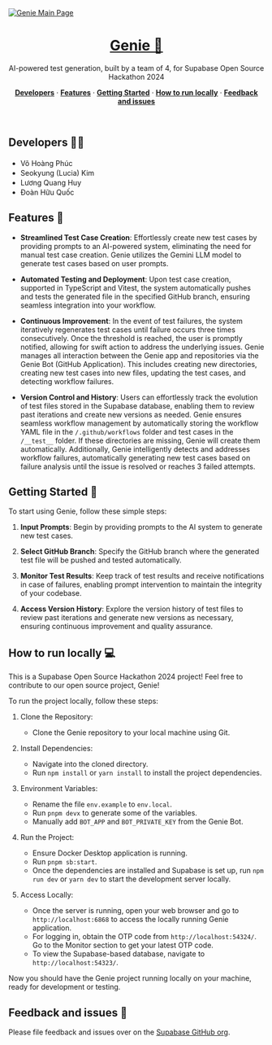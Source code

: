 <a href="https://intelligenie.vercel.app/">
  <img alt="Genie Main Page" src="https://demo-nextjs-with-supabase.vercel.app/opengraph-image.png">
  <h1 align="center">Genie 🤖</h1>
</a>

<p align="center">
 AI-powered test generation, built by a team of 4, for Supabase Open Source Hackathon 2024
</p>

<p align="center">
<a href="#developers-"><strong>Developers</strong></a> ·
  <a href="#features-"><strong>Features</strong></a> ·  
  <a href="#getting-started-"><strong>Getting Started</strong></a> ·
   <a href="#how-to-run-locally-"><strong>How to run locally</strong></a> ·
  <a href="#feedback-and-issues-"><strong>Feedback and issues</strong></a>
</p>
<br/>

## Developers 👩‍💻

- Võ Hoàng Phúc <a href="https://github.com/vhpx" target="_blank"><img src="https://skillicons.dev/icons?i=github" width="16px" /></a>
- Seokyung (Lucia) Kim <a href="https://github.com/lluciiiia" target="_blank"><img src="https://skillicons.dev/icons?i=github" width="16px" /></a> 
- Lương Quang Huy <a href="https://github.com/WMumei" target="_blank"><img src="https://skillicons.dev/icons?i=github" width="16px" /></a>
- Đoàn Hữu Quốc <a href="https://github.com/Mudoker" target="_blank"><img src="https://skillicons.dev/icons?i=github" width="16px" /></a>

## Features  🌟

- **Streamlined Test Case Creation**: Effortlessly create new test cases by providing prompts to an AI-powered system, eliminating the need for manual test case creation. Genie utilizes the Gemini LLM model to generate test cases based on user prompts.

- **Automated Testing and Deployment**: Upon test case creation, supported in TypeScript and Vitest, the system automatically pushes and tests the generated file in the specified GitHub branch, ensuring seamless integration into your workflow.

- **Continuous Improvement**: In the event of test failures, the system iteratively regenerates test cases until failure occurs three times consecutively. Once the threshold is reached, the user is promptly notified, allowing for swift action to address the underlying issues. Genie manages all interaction between the Genie app and repositories via the Genie Bot (GitHub Application). This includes creating new directories, creating new test cases into new files, updating the test cases, and detecting workflow failures.

- **Version Control and History**: Users can effortlessly track the evolution of test files stored in the Supabase database, enabling them to review past iterations and create new versions as needed. Genie ensures seamless workflow management by automatically storing the workflow YAML file in the `/.github/workflows` folder and test cases in the `/__test__` folder. If these directories are missing, Genie will create them automatically. Additionally, Genie intelligently detects and addresses workflow failures, automatically generating new test cases based on failure analysis until the issue is resolved or reaches 3 failed attempts.


## Getting Started 🚀

To start using Genie, follow these simple steps:

1. **Input Prompts**: Begin by providing prompts to the AI system to generate new test cases.

2. **Select GitHub Branch**: Specify the GitHub branch where the generated test file will be pushed and tested automatically.

3. **Monitor Test Results**: Keep track of test results and receive notifications in case of failures, enabling prompt intervention to maintain the integrity of your codebase.

4. **Access Version History**: Explore the version history of test files to review past iterations and generate new versions as necessary, ensuring continuous improvement and quality assurance.

## How to run locally 💻
This is a Supabase Open Source Hackathon 2024 project! Feel free to contribute to our open source project, Genie!

To run the project locally, follow these steps:

1. Clone the Repository: 
   - Clone the Genie repository to your local machine using Git.

2. Install Dependencies:
   - Navigate into the cloned directory.
   - Run `npm install` or `yarn install` to install the project dependencies.

3. Environment Variables:
   - Rename the file `env.example` to `env.local`.
   - Run `pnpm devx` to generate some of the variables.
   - Manually add `BOT_APP` and `BOT_PRIVATE_KEY` from the Genie Bot.

4. Run the Project:
   - Ensure Docker Desktop application is running.
   - Run `pnpm sb:start`.
   - Once the dependencies are installed and Supabase is set up, run `npm run dev` or `yarn dev` to start the development server locally.

5. Access Locally:
   - Once the server is running, open your web browser and go to `http://localhost:6868` to access the locally running Genie application.
   - For logging in, obtain the OTP code from `http://localhost:54324/`. Go to the Monitor section to get your latest OTP code.
   - To view the Supabase-based database, navigate to `http://localhost:54323/`.

Now you should have the Genie project running locally on your machine, ready for development or testing.

## Feedback and issues 📝

Please file feedback and issues over on the [Supabase GitHub org](https://github.com/supabase/supabase/issues/new/choose).
